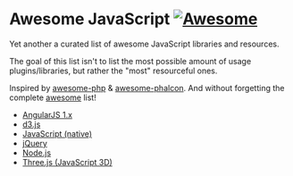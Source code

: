 # Awesome JavaScript [![Awesome](https://cdn.rawgit.com/sindresorhus/awesome/d7305f38d29fed78fa85652e3a63e154dd8e8829/media/badge.svg)](https://github.com/tfont/awesome-javascript) 

Yet another a curated list of awesome JavaScript libraries and resources.

The goal of this list isn't to list the most possible amount of usage plugins/libraries, but rather the "most" resourceful ones.

Inspired by [awesome-php](https://github.com/ziadoz/awesome-php) & [awesome-phalcon](https://github.com/sergeyklay/awesome-phalcon). And without forgetting the complete [awesome](https://github.com/sindresorhus/awesome) list!

- [AngularJS 1.x](AngularJS.md)
- [d3.js](d3.js.md)
- [JavaScript (native)](JavaScript.md)
- [jQuery](jQuery.md)
- [Node.js](Node.js.md)
- [Three.js (JavaScript 3D)](Three.js.md)
